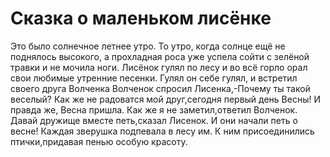 Сказка о маленьком лисёнке
===============

Это было солнечное летнее утро. То утро, когда солнце ещё не поднялось высокого, а прохладная роса уже успела сойти с зелёной травки и не мочила ноги. Лисёнок гулял по лесу и во всё горло орал свои любимые утренние песенки.
Гулял он себе гулял, и встретил своего друга Волченка
Волченок спросил Лисенка,-Почему ты такой веселый?
Как же не радоватся мой друг,сегодня первый день Весны!
И правда же, Весна пришла.
Как же я не заметил,ответил Волченок.
Давай дружище вместе петь,сказал Лисенок.
И они начали петь о весне!
Каждая зверушка подпевала в лесу им.
К ним присоединились птички,придавая пенью особую красоту.
